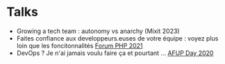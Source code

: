# Talks

- Growing a tech team : autonomy vs anarchy (Mixit 2023)
- Faites confiance aux developpeurs.euses de votre équipe : voyez plus loin que les foncitonnalités [Forum PHP 2021](https://www.youtube.com/watch?v=tuGpNiy6e9s)
- DevOps ? Je n'ai jamais voulu faire ça et pourtant ... [AFUP Day 2020](https://www.youtube.com/watch?v=dNUIFe7S1A0)
